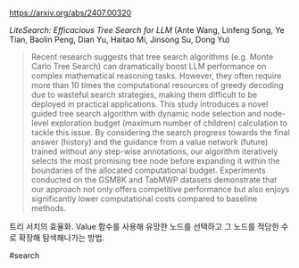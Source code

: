 https://arxiv.org/abs/2407.00320

*LiteSearch: Efficacious Tree Search for LLM* (Ante Wang, Linfeng Song, Ye Tian, Baolin Peng, Dian Yu, Haitao Mi, Jinsong Su, Dong Yu)

> Recent research suggests that tree search algorithms (e.g. Monte Carlo Tree Search) can dramatically boost LLM performance on complex mathematical reasoning tasks. However, they often require more than 10 times the computational resources of greedy decoding due to wasteful search strategies, making them difficult to be deployed in practical applications. This study introduces a novel guided tree search algorithm with dynamic node selection and node-level exploration budget (maximum number of children) calculation to tackle this issue. By considering the search progress towards the final answer (history) and the guidance from a value network (future) trained without any step-wise annotations, our algorithm iteratively selects the most promising tree node before expanding it within the boundaries of the allocated computational budget. Experiments conducted on the GSM8K and TabMWP datasets demonstrate that our approach not only offers competitive performance but also enjoys significantly lower computational costs compared to baseline methods.

트리 서치의 효율화. Value 함수를 사용해 유망한 노드를 선택하고 그 노드를 적당한 수로 확장해 탐색해나가는 방법.

#search 